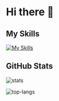 # Hi there 👋

## My Skills

[![My Skills](https://skillicons.dev/icons?i=aws,azure,bash,c,cpp,cs,css,dart,docker,dynamodb,elasticsearch,flutter,gcp,git,github,githubactions,gmail,go,grafana,html,java,js,kotlin,ktor,kubernetes,linkedin,linux,mongodb,mysql,nginx,nodejs,notion,php,postman,prometheus,redis,rust,swift,unity,vim,vscode,wasm)](https://skillicons.dev)

## GitHub Stats

![stats](https://github-readme-stats.vercel.app/api?username=hapoon&show_icons=true&theme=tokyonight)

![top-langs](https://github-readme-stats.vercel.app/api/top-langs/?username=hapoon&layout=compact)
<!--
**hapoon/hapoon** is a ✨ _special_ ✨ repository because its `README.md` (this file) appears on your GitHub profile.

Here are some ideas to get you started:

- 🔭 I’m currently working on ...
- 🌱 I’m currently learning ...
- 👯 I’m looking to collaborate on ...
- 🤔 I’m looking for help with ...
- 💬 Ask me about ...
- 📫 How to reach me: ...
- 😄 Pronouns: ...
- ⚡ Fun fact: ...
-->
